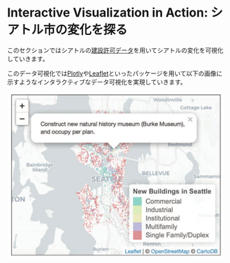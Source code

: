 # Interactive Visualization in Action: シアトル市の変化を探る

このセクションではシアトルの[建設許可データ](https://data.seattle.gov/Permitting/Building-Permits/76t5-zqzr)を用いてシアトルの変化を可視化していきます。

このデータ可視化では[Plotly](https://plot.ly/r/)や[Leaflet](https://rstudio.github.io/leaflet/)といったパッケージを用いて以下の画像に示すようなインタラクティブなデータ可視化を実現していきます。

![2010年以降のシアトルの新しい建物を示す地図](imgs/seattle_map.png)

